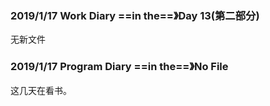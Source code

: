 ### 2019/1/17	Work Diary ==in the==》Day 13(第二部分)

无新文件

### 2019/1/17	Program Diary	==in the==》No File

这几天在看书。

